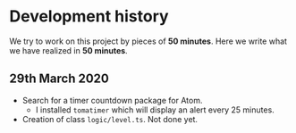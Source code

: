 # Development history

We try to work on this project by pieces of **50 minutes**.
Here we write what we have realized in **50 minutes**.

## 29th March 2020

* Search for a timer countdown package for Atom.  
    * I installed `tomatimer` which will display an alert every 25 minutes.
* Creation of class `logic/level.ts`. Not done yet.
